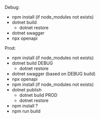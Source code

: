 Debug:
- npm install (if node_modules not exists)
- dotnet build
	- dotnet restore
- dotnet swagger
- npx openapi

Prod: 
- npm install (if node_modules not exists)
- dotnet build DEBUG
	- dotnet restore
- dotnet swagger (based on DEBUG build)
- npx openapi
- npm install (if node_modules not exists)
- dotnet publish
	- dotnet build PROD
	- dotnet restore
- npm install ?
- npm run build